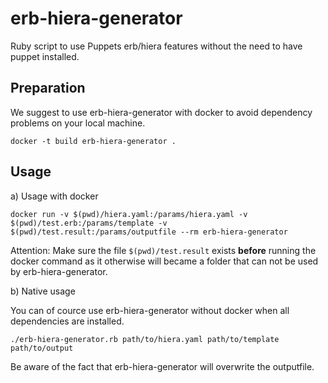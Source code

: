 # erb-hiera-generator

Ruby script to use Puppets erb/hiera features without the need to have puppet installed.

## Preparation

We suggest to use erb-hiera-generator with docker to avoid dependency problems on your local machine.

```
docker -t build erb-hiera-generator .
```

## Usage

a) Usage with docker

```
docker run -v $(pwd)/hiera.yaml:/params/hiera.yaml -v $(pwd)/test.erb:/params/template -v $(pwd)/test.result:/params/outputfile --rm erb-hiera-generator
```

Attention: Make sure the file `$(pwd)/test.result` exists **before** running the docker command as it otherwise will became a folder that can not be used by erb-hiera-generator.

b) Native usage

You can of cource use erb-hiera-generator without docker when all dependencies are installed.

```
./erb-hiera-generator.rb path/to/hiera.yaml path/to/template path/to/output
```

Be aware of the fact that erb-hiera-generator will overwrite the outputfile.
